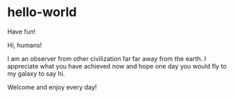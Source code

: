 # hello-world
Have fun!

Hi, humans!

I am an observer from other civilization far far away from the earth. 
I appreciate what you have achieved now and hope one day you would fly to my galaxy to say hi. 

Welcome and enjoy every day!
